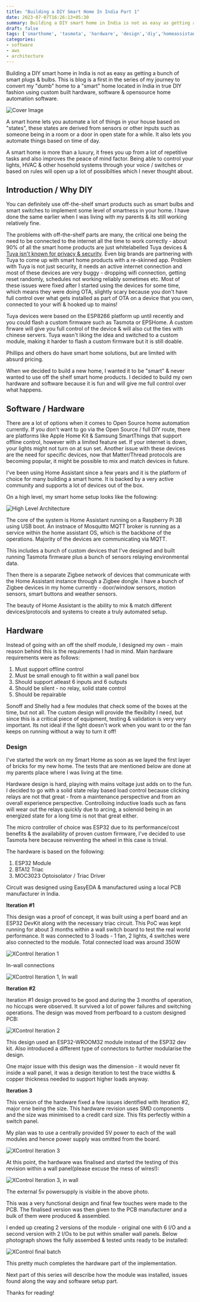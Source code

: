 ```yaml
---
title: "Building a DIY Smart Home In India Part 1"
date: 2023-07-07T16:26:13+05:30
summary: Building a DIY smart home in India is not as easy as getting a bunch of smart plugs & bulbs. This is my journey of converting my "dumb" home to a "smart" home in India using DIY methods using custom built hardware, software & opensource stack.
draft: false
tags: ['smarthome', 'tasmota', 'hardware', 'design','diy','homeassistant','esp32']
categories:
- software
- aws
- architecture
---
```


Building a DIY smart home in India is not as easy as getting a bunch of smart plugs & bulbs. This is blog is a first in the series of my journey to convert my "dumb" home to a "smart" home located in India in true DIY fashion using custom built hardware, software & opensource home automation software.

![Cover Image](/assets/images/building-a-smart-home/home-automation-cover.png)

A smart home lets you automate a lot of things in your house based on "states", these states are derived from sensors or other inputs such as someone being in a room or a door in open state for a while. It also lets you automate things based on time of day.

A smart home is more than a luxury, it frees you up from a lot of repetitive tasks and also improves the peace of mind factor. Being able to control your lights, HVAC & other hosehold systems through your voice / switches or based on rules will open up a lot of possibilties which I never thought about.


## Introduction / Why DIY

You can definitely use off-the-shelf smart products such as smart bulbs and smart switches to implement some level of smartness in your home. I have done the same earlier when I was living with my parents & its still working relatively fine. 

The problems with off-the-shelf parts are many, the critical one being the need to be connected to the internet all the time to work correctly - about 90% of all the smart home products are just whitelabelled Tuya devices & [Tuya isn't known for privacy & security](https://www.voanews.com/a/east-asia-pacific_voa-news-china_cybersecurity-experts-worried-chinese-firms-control-smart-devices/6209815.html). Even big brands are partnering with Tuya to come up with smart home products with a re-skinned app. Problem with Tuya is not just security, it needs an active internet connection and most of these devices are very buggy - dropping wifi connection, getting reset randomly, schedules not working reliably sometimes etc. Most of these issues were fixed after I started using the devices for some time, which means they were doing OTA, slightly scary because you don't have full control over what gets installed as part of OTA on a device that you own, connected to your wifi & hooked up to mains!

Tuya devices were based on the ESP8266 platform up until recently and you could flash a custom firmware such as Tasmota or EPSHome. A custom firware will give you full control of the device & will also cut the ties with chinese servers. Tuya wasn't liking the idea and switched to a custom module, making it harder to flash a custom firmware but it is still doable. 

Phillips and others do have smart home solutions, but are limited with absurd pricing. 

When we decided to build a new home, I wanted it to be "smart" & never wanted to use off the shelf smart home products. I decided to build my own hardware and software because it is fun and will give me full control over what happens.

## Software / Hardware

There are a lot of options when it comes to Open Source home automation currently. If you don't want to go via the Open Source / full DIY route, there are platforms like Apple Home Kit & Samsung SmartThings that support offline control, however with a limited feature set. If your internet is down, your lights might not turn on at sun set. Another issue with these devices are the need for specific devices, now that Matter/Thread protocols are becoming popular, it might be possible to mix and match devices in future.

I've been using Home Assistant since a few years and it is the platform of choice for many building a smart home. It is backed by a very active community and supports a lot of devices out of the box. 

On a high level, my smart home setup looks like the following:

![High Level Architecture](/assets/images/building-a-smart-home/HomeAutomation_Blog.drawio.png)

The core of the system is Home Assistant running on a Raspberry Pi 3B using USB boot. An instnace of Mosquitto MQTT broker is running as a service within the home assistant OS, which is the backbone of the operations. Majority of the devices are communicating via MQTT.

This includes a bunch of custom devices that I've designed and built running Tasmota firmware plus a bunch of sensors relaying environmental data.

Then there is a separate Zigbee network of devices that communicate with the Home Assistant instance through a Zigbee dongle. I have a bunch of Zigbee devices in my home currently - door/window sensors, motion sensors, smart buttons and weather sensors. 

The beauty of Home Assistant is the ability to mix & match different devices/protocols and systems to create a truly automated setup.

## Hardware

Instead of going with an off the shelf module, I designed my own - main reason behind this is the requirements I had in mind. Main hardware requirements  were as follows:

1. Must support offline control
2. Must be small enough to fit within a wall panel box
3. Should support atleast 6 inputs and 6 outputs
4. Should be silent - no relay, solid state control 
5. Should be repairable 

Sonoff and Shelly had a few modules that check some of the boxes at the time, but not all. The custom design will provide the flexibilty I need, but since this is a critical piece of equipment, testing & validation is very very important. Its not ideal if the light doesn't work when you want to or the fan keeps on running without a way to turn it off!

### Design

I've started the work on my Smart Home as soon as we layed the first layer of bricks for my new home. The tests that are mentioned below are done at my parents place where I was living at the time.

Hardware design is hard, playing with mains voltage just adds on to the fun. I decided to go with a solid state relay based load control because clicking relays are not that great - from a maintenance perspective and from an overall experience perspective. Controlloing inductive loads such as fans will wear out the relays quickly due to arcing, a solenoid being in an energized state for a long time is not that great either.

The micro controller of choice was ESP32 due to its performance/cost benefits & the availability of proven custom firmware, I've decided to use Tasmota here because reinventing the wheel in this case is trivial.

The hardware is based on the following:

1. ESP32 Module
2. BTA12 Triac
3. MOC3023 Optoisolator / Triac Driver

Circuit was designed using EasyEDA & manufactured using a local PCB manufacturer in India.

**Iteration #1**

This design was a proof of concept, it was built using a perf board and an ESP32 DevKit along with the necessary triac circuit. This PoC was kept running for about 3 months within a wall switch board to test the real world performance. It was connected to 3 loads - 1 fan, 2 lights, 4 switches were also connected to the module. Total connected load was around 350W

![XControl Iteration 1](/assets/images/building-a-smart-home/iteration_1.jpg)

In-wall connections

![XControl Iteration 1, In wall](/assets/images/building-a-smart-home/iteration_1_wall_panel.jpg)

**Iteration #2**

Iteration #1 design proved to be good and during the 3 months of operation, no hiccups were observed. It survived a lot of power failures and switching operations. The design was moved from perfboard to a custom designed PCB:


![XControl Iteration 2](/assets/images/building-a-smart-home/iteration_2.jpg)

This design used an ESP32-WROOM32 module instead of the ESP32 dev kit. Also introduced a different type of connectors to further modularise the design.

One major issue with this design was the dimension - it would never fit inside a wall panel, it was a design iteration to test the trace widths & copper thickness needed to support higher loads anyway.

**Iteration 3**

This version of the hardware fixed a few issues identified with Iteration #2, major one being the size. This hardware revision uses SMD components and the size was minimised to a credit card size. This fits perfectly within a switch panel. 

My plan was to use a centrally provided 5V power to each of the wall modules and hence power supply was omitted from the board.

![XControl Iteration 3](/assets/images/building-a-smart-home/iteration_3.jpg)

At this point, the hardware was finalised and started the testing of this revision within a wall panel(please excuse the mess of wires!):

![XControl Iteration 3, in wall](/assets/images/building-a-smart-home/iteration_3_wall_mount.jpg)

The external 5v powersupply is visible in the above photo.

This was a very functional design and final few touches were made to the PCB. The finalised version was then given to the PCB manufacturer and a bulk of them were produced & assembled.

I ended up creating 2 versions of the module - original one with 6 I/O and a second version with 2 I/Os to be put within smaller wall panels. Below photograph shows the fully assembed & tested units ready to be installed:

![XControl final batch](/assets/images/building-a-smart-home/final_batch.jpg)

This pretty much completes the hardware part of the implementation. 

Next part of this series will describe how the module was installed, issues found along the way and software setup part.

Thanks for reading!